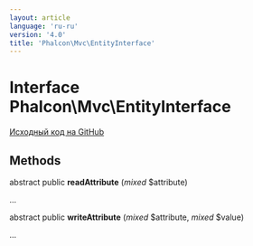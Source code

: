 ```yaml
---
layout: article
language: 'ru-ru'
version: '4.0'
title: 'Phalcon\Mvc\EntityInterface'
---
```

# Interface **Phalcon\Mvc\EntityInterface**

<a href="https://github.com/phalcon/cphalcon/tree/v4.0.0/phalcon/mvc/entityinterface.zep" class="btn btn-default btn-sm">Исходный код на GitHub</a>

## Methods

abstract public **readAttribute** (*mixed* $attribute)

...

abstract public **writeAttribute** (*mixed* $attribute, *mixed* $value)

...